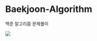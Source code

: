 # Baekjoon-Algorithm
백준 알고리즘 문제풀이

<img src="https://img.shields.io/badge/{내용}-{배경 색깔}?style={스타일}&logo={로고이름}&logoColor={로고 색깔}"/>

